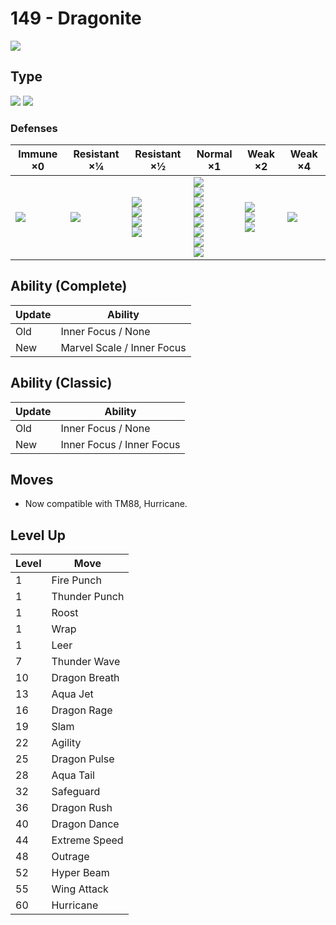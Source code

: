 # 149 - Dragonite
![][149]

## Type

![][dragon]  ![][flying]

### Defenses

Immune ×0       | Resistant ×¼   | Resistant ×½                                                | Normal ×1                                                                                                                      | Weak ×2                                      | Weak ×4      | 
---             | ---            | ---                                                         | ---                                                                                                                            | ---                                          | ---          | 
![][ground]<br> | ![][grass]<br> | ![][fighting]<br> ![][bug]<br> ![][fire]<br> ![][water]<br> | ![][normal]<br> ![][flying]<br> ![][poison]<br> ![][ghost]<br> ![][steel]<br> ![][electric]<br> ![][psychic]<br> ![][dark]<br> | ![][rock]<br> ![][dragon]<br> ![][fairy]<br> | ![][ice]<br> | 

## Ability (Complete)

Update | Ability                    | 
---    | ---                        | 
Old    | Inner Focus / None         | 
New    | Marvel Scale / Inner Focus | 

## Ability (Classic)

Update | Ability                   | 
---    | ---                       | 
Old    | Inner Focus / None        | 
New    | Inner Focus / Inner Focus | 

## Moves

 - Now compatible with TM88, Hurricane.

## Level Up

Level | Move          | 
---   | ---           | 
1     | Fire Punch    | 
1     | Thunder Punch | 
1     | Roost         | 
1     | Wrap          | 
1     | Leer          | 
7     | Thunder Wave  | 
10    | Dragon Breath | 
13    | Aqua Jet      | 
16    | Dragon Rage   | 
19    | Slam          | 
22    | Agility       | 
25    | Dragon Pulse  | 
28    | Aqua Tail     | 
32    | Safeguard     | 
36    | Dragon Rush   | 
40    | Dragon Dance  | 
44    | Extreme Speed | 
48    | Outrage       | 
52    | Hyper Beam    | 
55    | Wing Attack   | 
60    | Hurricane     | 

[149]: ../img/pokemon/149.png
[normal]: ../img/types/normal.png
[fire]: ../img/types/fire.png
[fighting]: ../img/types/fighting.png
[water]: ../img/types/water.png
[flying]: ../img/types/flying.png
[grass]: ../img/types/grass.png
[poison]: ../img/types/poison.png
[electric]: ../img/types/electric.png
[ground]: ../img/types/ground.png
[psychic]: ../img/types/psychic.png
[rock]: ../img/types/rock.png
[ice]: ../img/types/ice.png
[bug]: ../img/types/bug.png
[dragon]: ../img/types/dragon.png
[ghost]: ../img/types/ghost.png
[dark]: ../img/types/dark.png
[steel]: ../img/types/steel.png
[fairy]: ../img/types/fairy.png
